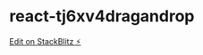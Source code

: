 # react-tj6xv4dragandrop

[Edit on StackBlitz ⚡️](https://stackblitz.com/edit/react-tj6xv4dragandrop)